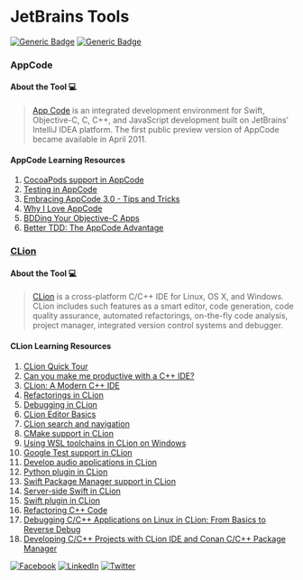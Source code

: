 # JetBrains Tools
[![Generic Badge](https://img.shields.io/badge/JetBrains_Tools-royalblue.svg)](https://www.jetbrains.com)
[![Generic Badge](https://img.shields.io/badge/CodeOps.Tech-royalblue.svg)](https://codeops.tech)

### AppCode

#### About the Tool 💻

>  [App Code](https://www.jetbrains.com/objc) is an integrated development environment for Swift, Objective-C, C, C++, and JavaScript development built on JetBrains’ IntelliJ IDEA platform. The first public preview version of AppCode became available in April 2011. 

#### AppCode Learning Resources
1. [CocoaPods support in AppCode](https://www.youtube.com/watch?v=W-dujzFOqDQ&list=PLQ176FUIyIUbgRx3HIRKFgHHkapFWv9Tf&index=2&t=3s)
2. [Testing in AppCode](https://www.youtube.com/watch?v=DXvx6xNG_jc&list=PLQ176FUIyIUbgRx3HIRKFgHHkapFWv9Tf&index=2)
3. [Embracing AppCode 3.0 - Tips and Tricks](https://www.youtube.com/watch?v=Poe3Rwdkl_E&list=PLQ176FUIyIUbgRx3HIRKFgHHkapFWv9Tf&index=9)
4. [Why I Love AppCode](https://www.youtube.com/watch?v=jKBmOJ5Unhc&list=PLQ176FUIyIUbgRx3HIRKFgHHkapFWv9Tf&index=10)
5. [BDDing Your Objective-C Apps](https://www.youtube.com/watch?v=LXBNl-6FK1s&list=PLQ176FUIyIUbgRx3HIRKFgHHkapFWv9Tf&index=11)
6. [Better TDD: The AppCode Advantage](https://www.youtube.com/watch?v=GtKiLWIRaqQ&list=PLQ176FUIyIUbgRx3HIRKFgHHkapFWv9Tf&index=13)

### [CLion](#CLion)

#### About the Tool 💻

>  [CLion](https://www.jetbrains.com/clion) is a cross-platform C/C++ IDE for Linux, OS X, and Windows. CLion includes such features as a smart editor, code generation, code quality assurance, automated refactorings, on-the-fly code analysis, project manager, integrated version control systems and debugger.

#### CLion Learning Resources
1. [CLion Quick Tour](https://www.youtube.com/watch?v=Srnw1dI1iAA&list=PLQ176FUIyIUb_J7ZEi2IDe9132-dq_vQL&index=2&t=5s)
2. [Can you make me productive with a C++ IDE?](https://www.youtube.com/watch?v=Bt0sZNhXW7k&list=PLQ176FUIyIUb_J7ZEi2IDe9132-dq_vQL&index=2)
3. [CLion: A Modern C++ IDE](https://www.youtube.com/watch?v=eqQCl3PAr7U&list=PLQ176FUIyIUb_J7ZEi2IDe9132-dq_vQL&index=3)
4. [Refactorings in CLion](https://www.youtube.com/watch?v=0GbMH-whqHQ&list=PLQ176FUIyIUb_J7ZEi2IDe9132-dq_vQL&index=4)
5. [Debugging in CLion](https://www.youtube.com/watch?v=wUZyoAnPdCY&list=PLQ176FUIyIUb_J7ZEi2IDe9132-dq_vQL&index=5)
6. [CLion Editor Basics](https://www.youtube.com/watch?v=CmqF5k_hKRY&list=PLQ176FUIyIUb_J7ZEi2IDe9132-dq_vQL&index=6)
7. [CLion search and navigation](https://www.youtube.com/watch?v=j7nT9QWjOBA&list=PLQ176FUIyIUb_J7ZEi2IDe9132-dq_vQL&index=7)
8. [CMake support in CLion](https://www.youtube.com/watch?v=Bt0sZNhXW7k&list=PLQ176FUIyIUb_J7ZEi2IDe9132-dq_vQL&index=2)
9. [Using WSL toolchains in CLion on Windows](https://www.youtube.com/watch?v=xnwoCuHeHuY&list=PLQ176FUIyIUb_J7ZEi2IDe9132-dq_vQL&index=10)
10. [Google Test support in CLion](https://www.youtube.com/watch?v=8Up5eNZ0FLw&list=PLQ176FUIyIUb_J7ZEi2IDe9132-dq_vQL&index=9)
11. [Develop audio applications in CLion](https://www.youtube.com/watch?v=-h8iumGX0WQ&list=PLQ176FUIyIUb_J7ZEi2IDe9132-dq_vQL&index=11)
12. [Python plugin in CLion](https://www.youtube.com/watch?v=Cmd6M8l2nSs&list=PLQ176FUIyIUb_J7ZEi2IDe9132-dq_vQL&index=12)
13. [Swift Package Manager support in CLion](https://www.youtube.com/watch?v=PGgtes-TfrU&list=PLQ176FUIyIUb_J7ZEi2IDe9132-dq_vQL&index=13)
14. [Server-side Swift in CLion](https://www.youtube.com/watch?v=PCdrQrpJI5I&list=PLQ176FUIyIUb_J7ZEi2IDe9132-dq_vQL&index=14)
15. [Swift plugin in CLion](https://www.youtube.com/watch?v=PQ1dL47dPr0&list=PLQ176FUIyIUb_J7ZEi2IDe9132-dq_vQL&index=15)
16. [Refactoring C++ Code](https://www.youtube.com/watch?v=Ks37FFl1pzg&list=PLQ176FUIyIUb_J7ZEi2IDe9132-dq_vQL&index=40)
17. [Debugging C/C++ Applications on Linux in CLion: From Basics to Reverse Debug](https://www.youtube.com/watch?v=2R3OSGmUmoU&list=PLQ176FUIyIUb_J7ZEi2IDe9132-dq_vQL&index=41)
18. [Developing C/C++ Projects with CLion IDE and Conan C/C++ Package Manager](https://www.youtube.com/watch?v=qpOul18bXes&list=PLQ176FUIyIUb_J7ZEi2IDe9132-dq_vQL&index=42)


[![Facebook](https://img.shields.io/static/v1.svg?label=connect&message=@CodeOpsTech&color=grey&logo=facebook&style=flat&logoColor=white&colorA=royalblue)](https://www.facebook.com/CodeOpsTech)
[![LinkedIn](https://img.shields.io/static/v1.svg?label=connect&message=@CodeOpsTech&color=grey&logo=linkedin&style=flat&logoColor=white&colorA=royalblue)](https://www.linkedin.com/company/codeops-technologies/)
[![Twitter](https://img.shields.io/static/v1.svg?label=connect&message=@CodeOpsTech&color=grey&logo=twitter&style=flat&logoColor=white&colorA=royalblue)](https://twitter.com/CodeOpsTech)
